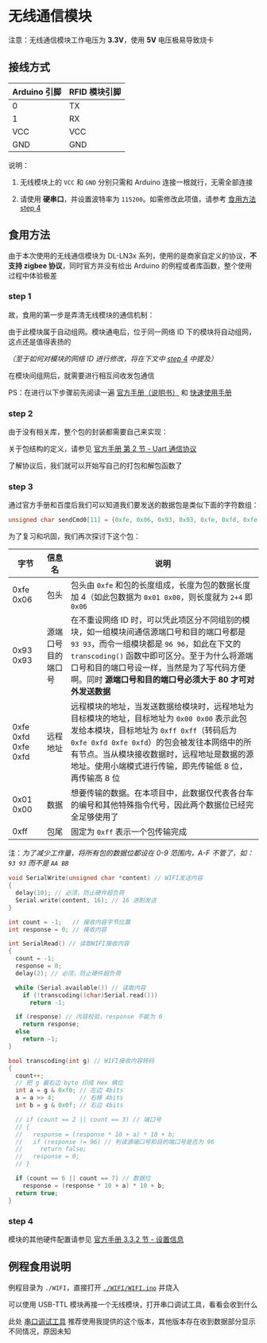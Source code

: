 # 无线通信模块

注意：无线通信模块工作电压为 **3.3V**，使用 **5V** 电压极易导致烧卡

## 接线方式

 Arduino 引脚 | RFID 模块引脚
-------------|-------------
 0           | TX
 1           | RX
 VCC         | VCC
 GND         | GND

说明：

1. 无线模块上的 `VCC` 和 `GND` 分别只需和 Arduino 连接一根就行，无需全部连接

2. 请使用 **硬串口**，并设置波特率为 `115200`。如需修改此项值，请参考 [食用方法 step 4](#step-4)

## 食用方法

由于本次使用的无线通信模块为 DL-LN3x 系列，使用的是商家自定义的协议，**不支持 zigbee 协议**，同时官方并没有给出 Arduino 的例程或者库函数，整个使用过程中体验极差

### step 1

故，食用的第一步是弄清无线模块的通信机制：

由于此模块属于自动组网。模块通电后，位于同一网络 ID 下的模块将自动组网，这点还是值得表扬的

*（至于如何对模块的网络 ID 进行修改，将在下文中 [step 4](#step-4) 中提及）*

在模块间组网后，就需要进行相互间收发包通信

PS：在进行以下步骤前先阅读一遍 [官方手册（说明书）](./DL-LN3X说明书2.0.pdf) 和 [快速使用手册](./DL-LN系列无线自组网模块快速使用手册.pdf)

### step 2

由于没有相关库，整个包的封装都需要自己来实现：

关于包结构的定义，请参见 [官方手册 第 2 节 - Uart 通信协议](./DL-LN3X说明书2.0.pdf#[{"num":38,"gen":0},{"name":"XYZ"},40,720,0])

了解协议后，我们就可以开始写自己的打包和解包函数了

### step 3

通过官方手册和百度后我们可以知道我们要发送的数据包是类似下面的字符数组：

```c
unsigned char sendCmd0[11] = {0xfe, 0x06, 0x93, 0x93, 0xfe, 0xfd, 0xfe, 0xfd, 0x01, 0x00, 0xff};
```

为了复习和巩固，我们再次探讨下这个包：

字节 | 信息名 | 说明
-----|-------|-----
0xfe 0x06 | 包头 | 包头由 `0xfe` 和包的长度组成，长度为包的数据长度加 4（如此包数据为 `0x01 0x00`，则长度就为 `2+4` 即 `0x06`
0x93 0x93 | 源端口号 目的端口号 | 在不重设网络 ID 时，可以凭此项区分不同组别的模块，如一组模块间通信源端口号和目的端口号都是 `93 93`，而令一组模块都是 `96 96`，如此在下文的 `transcoding()` 函数中即可区分。至于为什么将源端口号和目的端口号设一样，当然是为了写代码方便啊。同时 **源端口号和目的端口号必须大于 80 才可对外发送数据**
0xfe 0xfd 0xfe 0xfd | 远程地址 | 远程模块的地址，当发送数据给模块时，远程地址为目标模块的地址，目标地址为 `0x00 0x00` 表示此包发给本模块，目标地址为 `0xff 0xff`（转码后为 `0xfe 0xfd 0xfe 0xfd`）的包会被发往本网络中的所有节点。当从模块接收数据时，远程地址是数据的源地址。使用小端模式进行传输，即先传输低 8 位，再传输高 8 位
0x01 0x00 | 数据 | 想要传输的数据。在本项目中，此数据仅代表各台车的编号和其他特殊指令代号，因此两个数据位已经完全足够使用了
0xff | 包尾 | 固定为 `0xff` 表示一个包传输完成

注：*为了减少工作量，将所有包的数据位都设在 0-9 范围内，A-F 不管了，如：`93 93` 而不是 `AA BB`*

```c
void SerialWrite(unsigned char *content) // WIFI发送内容
{
  delay(10); // 必须，防止硬件超负荷
  Serial.write(content, 16); // 16 进制发送
}

int count = -1;   // 接收内容字节位置
int response = 0; // 接收内容

int SerialRead() // 读取WIFI接收内容
{
  count = -1;
  response = 0;
  delay(2); // 必须，防止硬件超负荷

  while (Serial.available()) // 读取内容
    if (!transcoding((char)Serial.read()))
      return -1;

  if (response) // 内容校验，response 不能为 0
    return response;
  else
    return -1;
}

bool transcoding(int g) // WIFI接收内容转码
{
  count++;
  // 把 g 最右边 byte 印成 Hex 俩位
  int a = g & 0xf0; // 左边 4bits
  a = a >> 4;       // 右移 4bits
  int b = g & 0x0f; // 右边 4bits

  // if (count == 2 || count == 3) // 端口号
  // {
  //   response = (response * 10 + a) * 10 + b;
  //   if (response != 96) // 判读源端口号和目的端口号是否为 96
  //     return false;
  //   response = 0;
  // }

  if (count == 6 || count == 7) // 数据位
    response = (response * 10 + a) * 10 + b;
  return true;
}
```

### step 4

模块的其他硬件配置请参见 [官方手册 3.3.2 节 - 设置信息](./DL-LN3X说明书2.0.pdf#[{"num":108,"gen":0},{"name":"XYZ"},40,663,0])

## 例程食用说明

例程目录为 `./WIFI`，直接打开 [`./WIFI/WIFI.ino`](./Servo360/Servo360.ino) 并烧入

可以使用 USB-TTL 模块再接一个无线模块，打开串口调试工具，看看会收到什么

此处 [串口调试工具](./UartAssist.exe) 推荐使用我提供的这个版本，其他版本存在收到数据部分显示不同情况，原因未知